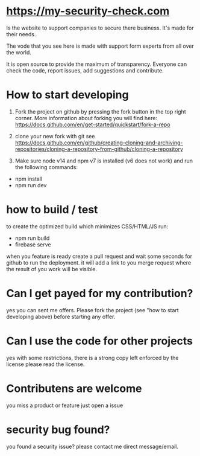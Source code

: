 # https://my-security-check.com

Is the website to support companies to secure there business.
It's made for their needs.

The vode that you see here is made with support form experts from all over the world.

It is open source to provide the maximum of transparency.
Everyone can check the code, report issues, add suggestions and contribute.


# How to start developing

1. Fork the project on github by pressing the fork button in the top right corner.
More information about forking you will find here:
https://docs.github.com/en/get-started/quickstart/fork-a-repo

2. clone your new fork with git
see
https://docs.github.com/en/github/creating-cloning-and-archiving-repositories/cloning-a-repository-from-github/cloning-a-repository

3. Make sure node v14 and npm v7 is installed (v6 does not work)
and run the following commands:

- npm install
- npm run dev

# how to build / test

to create the optimized build which minimizes CSS/HTML/JS run: 

- npm run build
- firebase serve

when you feature is ready create a pull request and wait some seconds for github to run the deployment.
it will add a link to you merge request where the result of you work will be visible.

# Can I get payed for my contribution?

yes you can sent me offers. Please fork the project (see "how to start developing above) before starting any offer.


# Can I use the code for other projects

yes with some restrictions, there is a strong copy left enforced by the license please read the license.


# Contributens are welcome

you miss a product or feature just open a issue

# security bug found?

you found a security issue? please contact me direct message/email.
